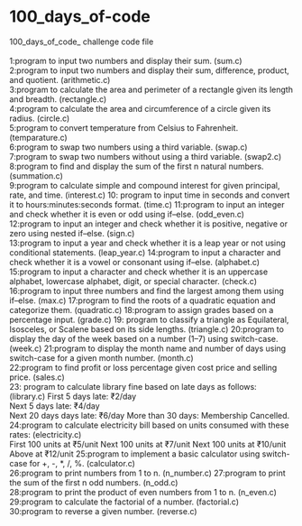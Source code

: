 # 100_days_of-code
100_days_of_code_ challenge                                                                                                        code file       <br>                        
1:program to input two numbers and display their sum.                                                                             (sum.c)     
2:program to input two numbers and display their sum, difference, product, and quotient.                                          (arithmetic.c)   
3:program to calculate the area and perimeter of a rectangle given its length and breadth.                                        (rectangle.c)    
4:program to calculate the area and circumference of a circle given its radius.                                                   (circle.c)   
5:program to convert temperature from Celsius to Fahrenheit.                                                                      (temparature.c)  
6:program to swap two numbers using a third variable.                                                                             (swap.c)    
7:program to swap two numbers without using a third variable.                                                                     (swap2.c)
8:program to find and display the sum of the first n natural numbers.                                                             (summation.c)   
9:program to calculate simple and compound interest for given principal, rate, and time.                                          (interest.c) 
10: program to input time in seconds and convert it to hours:minutes:seconds format.                                              (time.c)
11:program to input an integer and check whether it is even or odd using if–else.                                                 (odd_even.c)   
12:program to input an integer and check whether it is positive, negative or zero using nested if–else.                           (sign.c)   
13:program to input a year and check whether it is a leap year or not using conditional statements.                               (leap_year.c)
14:program to input a character and check whether it is a vowel or consonant using if–else.                                       (alphabet.c)  <br>
15:program to input a character and check whether it is an uppercase alphabet, lowercase alphabet, digit, or special character.   (check.c) 
16:program to input three numbers and find the largest among them using if–else.                                                  (max.c)
17:program to find the roots of a quadratic equation and categorize them.                                                         (quadratic.c)
18:program to assign grades based on a percentage input.                                                                          (grade.c)
19: program to classify a triangle as Equilateral, Isosceles, or Scalene based on its side lengths.                               (triangle.c)
20:program to display the day of the week based on a number (1–7) using switch-case.                                              (week.c) 
21:program to display the month name and number of days using switch-case for a given month number.                               (month.c)  
22:program to find profit or loss percentage given cost price and selling price.                                                  (sales.c)   
23: program to calculate library fine based on late days as follows:                                                              (library.c) 
             First 5 days late: ₹2/day      
             Next 5 days late: ₹4/day  
             Next 20 days days late: ₹6/day 
             More than 30 days: Membership Cancelled. 
24:program to calculate electricity bill based on units consumed with these rates:                                                (electricity.c)  
             First 100 units at ₹5/unit 
             Next 100 units at ₹7/unit
             Next 100 units at ₹10/unit
             Above at ₹12/unit 
25:program to implement a basic calculator using switch-case for +, -, *, /, %.                                                    (calculator.c)   
26:program to print numbers from 1 to n.                                                                                           (n_number.c) 
27:program to print the sum of the first n odd numbers.                                                                            (n_odd.c)  
28:program to print the product of even numbers from 1 to n.                                                                       (n_even.c)  
29:program to calculate the factorial of a number.                                                                                 (factorial.c)   
30:program to reverse a given number.                                                                                              (reverse.c) 

